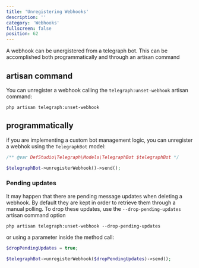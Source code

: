 ```yaml
---
title: 'Unregistering Webhooks'
description: ''
category: 'Webhooks'
fullscreen: false 
position: 62
---
```


A webhook can be unergistered from a telegraph bot. This can be accomplished both programmatically and through an artisan command

## artisan command

You can unregister a webhook calling the `telegraph:unset-webhook` artisan command:

```shell
php artisan telegraph:unset-webhook
```

## programmatically

if you are implementing a custom bot management logic, you can unregister a webhok using the `TelegraphBot` model:

```php
/** @var DefStudio\Telegraph\Models\TelegraphBot $telegraphBot */

$telegraphBot->unregisterWebhook()->send();
```


### Pending updates

It may happen that there are pending message updates when deleting a webhook. By default they are kept in order to retrieve them through a manual polling. To drop these updates, use the `--drop-pending-updates` artisan command option

```shell
php artisan telegraph:unset-webhook --drop-pending-updates
```

or using a parameter inside the method call:

```php
$dropPendingUpdates = true;

$telegraphBot->unregisterWebhook($dropPendingUpdates)->send();
```
